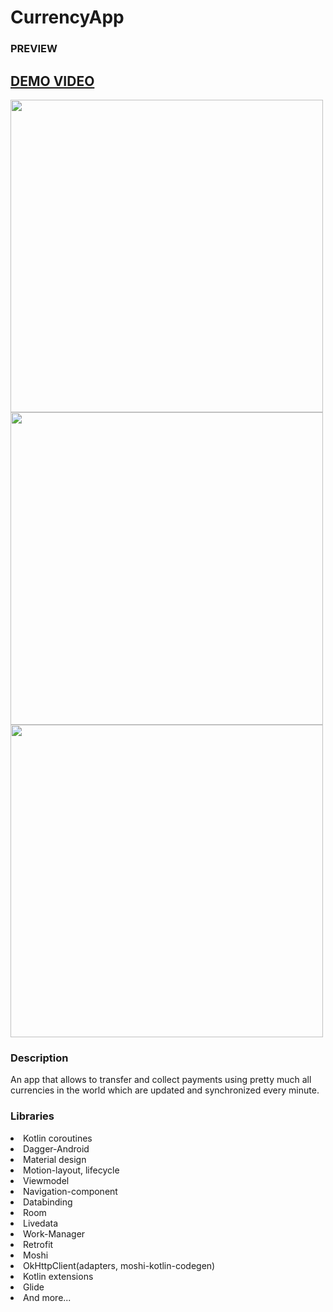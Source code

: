 # CurrencyApp
<h3>PREVIEW</h3>
<p><a href="http://danielktx.com/images/currency/video/currency_demo.mp4" type="video/mp4"><h2>DEMO VIDEO</h2></a></p>
<p float="left">
   <img height="500" src="http://danielktx.com/images/currency/currency_3.jpg" />
  <img height="500" src="http://danielktx.com/images/currency/currency_2.jpg" />
    <img height="500" src="http://danielktx.com/images/currency/currency_9.jpg" />
  </p>

<h3>Description</h3>
<p>An app that allows to transfer and collect payments using pretty much all currencies in the world which are updated and synchronized every minute.</p>
<h3> Libraries </h3>
<p>
  <li>Kotlin coroutines</li> 
  <li>Dagger-Android</li>
  <li>Material design</li>
  <li>Motion-layout, lifecycle</li>
  <li>Viewmodel</li>
  <li>Navigation-component</li> 
  <li>Databinding</li> 
  <li>Room</li> 
  <li>Livedata</li> 
  <li>Work-Manager</li> 
  <li>Retrofit</li>
  <li>Moshi</li>
  <li>OkHttpClient(adapters, moshi-kotlin-codegen)</li> 
  <li>Kotlin extensions</li> 
  <li>Glide</li>
  <li>And more...</li>
</p>
